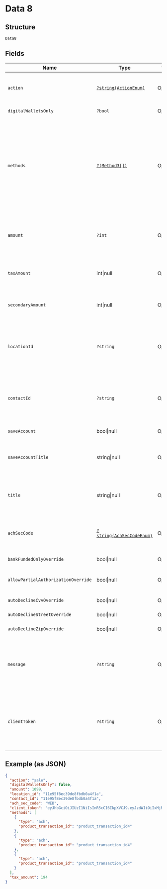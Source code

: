 
# Data 8

## Structure

`Data8`

## Fields

| Name | Type | Tags | Description | Getter | Setter |
|  --- | --- | --- | --- | --- | --- |
| `action` | [`?string(ActionEnum)`](../../doc/models/action-enum.md) | Optional | The action to be performed<br><br>**Default**: `ActionEnum::SALE` | getAction(): ?string | setAction(?string action): void |
| `digitalWalletsOnly` | `?bool` | Optional | **Default**: `false` | getDigitalWalletsOnly(): ?bool | setDigitalWalletsOnly(?bool digitalWalletsOnly): void |
| `methods` | [`?(Method3[])`](../../doc/models/method-3.md) | Optional | By default the system will try to offer all the availables payment methods from your account. But if you like, you can specify exactly what services you want to use.<br><br>**Constraints**: *Minimum Items*: `1`, *Unique Items Required* | getMethods(): ?array | setMethods(?array methods): void |
| `amount` | `?int` | Optional | The total amount to be charged. Allowed on the actions: `sale`, `auth-only`, `refund`<br><br>**Constraints**: `>= 1`, `<= 999999999` | getAmount(): ?int | setAmount(?int amount): void |
| `taxAmount` | int\|null | Optional | This is a container for any-of cases.<br><br>**Constraints**: `>= 1`, `<= 999999999` | getTaxAmount(): ?int | setTaxAmount(?int taxAmount): void |
| `secondaryAmount` | int\|null | Optional | This is a container for any-of cases.<br><br>**Constraints**: `>= 0`, `<= 999999999` | getSecondaryAmount(): ?int | setSecondaryAmount(?int secondaryAmount): void |
| `locationId` | `?string` | Optional | Location ID<br><br>**Constraints**: *Pattern*: `^(([0-9a-fA-F\-]{24,36})\|(([0-9a-fA-F]{8})-(([0-9a-fA-F]{4}\-){3})([0-9a-fA-F]{12})))$` | getLocationId(): ?string | setLocationId(?string locationId): void |
| `contactId` | `?string` | Optional | Contact ID<br><br>**Constraints**: *Pattern*: `^(([0-9a-fA-F\-]{24,36})\|(([0-9a-fA-F]{8})-(([0-9a-fA-F]{4}\-){3})([0-9a-fA-F]{12})))$` | getContactId(): ?string | setContactId(?string contactId): void |
| `saveAccount` | bool\|null | Optional | This is a container for any-of cases. | getSaveAccount(): ?bool | setSaveAccount(?bool saveAccount): void |
| `saveAccountTitle` | string\|null | Optional | This is a container for any-of cases.<br><br>**Constraints**: *Maximum Length*: `16` | getSaveAccountTitle(): ?string | setSaveAccountTitle(?string saveAccountTitle): void |
| `title` | string\|null | Optional | This is a container for any-of cases.<br><br>**Constraints**: *Maximum Length*: `16` | getTitle(): ?string | setTitle(?string title): void |
| `achSecCode` | [`?string(AchSecCodeEnum)`](../../doc/models/ach-sec-code-enum.md) | Optional | SEC code for the transaction if it's an ACH transaction<br><br>**Default**: `AchSecCodeEnum::WEB` | getAchSecCode(): ?string | setAchSecCode(?string achSecCode): void |
| `bankFundedOnlyOverride` | bool\|null | Optional | This is a container for any-of cases. | getBankFundedOnlyOverride(): ?bool | setBankFundedOnlyOverride(?bool bankFundedOnlyOverride): void |
| `allowPartialAuthorizationOverride` | bool\|null | Optional | This is a container for any-of cases. | getAllowPartialAuthorizationOverride(): ?bool | setAllowPartialAuthorizationOverride(?bool allowPartialAuthorizationOverride): void |
| `autoDeclineCvvOverride` | bool\|null | Optional | This is a container for any-of cases. | getAutoDeclineCvvOverride(): ?bool | setAutoDeclineCvvOverride(?bool autoDeclineCvvOverride): void |
| `autoDeclineStreetOverride` | bool\|null | Optional | This is a container for any-of cases. | getAutoDeclineStreetOverride(): ?bool | setAutoDeclineStreetOverride(?bool autoDeclineStreetOverride): void |
| `autoDeclineZipOverride` | bool\|null | Optional | This is a container for any-of cases. | getAutoDeclineZipOverride(): ?bool | setAutoDeclineZipOverride(?bool autoDeclineZipOverride): void |
| `message` | `?string` | Optional | A custom text message that displays after the payment is processed.<br><br>**Constraints**: *Maximum Length*: `120` | getMessage(): ?string | setMessage(?string message): void |
| `clientToken` | `?string` | Optional | A JWT to be used to create the elements.<br><br>> This is a one-time only use token.<br>> Do not store for long term use, it expires after 48 hours. | getClientToken(): ?string | setClientToken(?string clientToken): void |

## Example (as JSON)

```json
{
  "action": "sale",
  "digitalWalletsOnly": false,
  "amount": 1099,
  "location_id": "11e95f8ec39de8fbdb0a4f1a",
  "contact_id": "11e95f8ec39de8fbdb0a4f1a",
  "ach_sec_code": "WEB",
  "client_token": "eyJhbGciOiJIUzI1NiIsInR5cCI6IkpXVCJ9.eyJzdWIiOiIxMjM0NTY3ODkwIiwibmFtZSI6IkpvaG4gRG9lIiwiaWF0IjoxNTE2MjM5MDIyfQ.SflKxwRJSMeKKF2QT4fwpMeJf36POk6yJV_adQssw5c",
  "methods": [
    {
      "type": "ach",
      "product_transaction_id": "product_transaction_id4"
    },
    {
      "type": "ach",
      "product_transaction_id": "product_transaction_id4"
    },
    {
      "type": "ach",
      "product_transaction_id": "product_transaction_id4"
    }
  ],
  "tax_amount": 194
}
```

